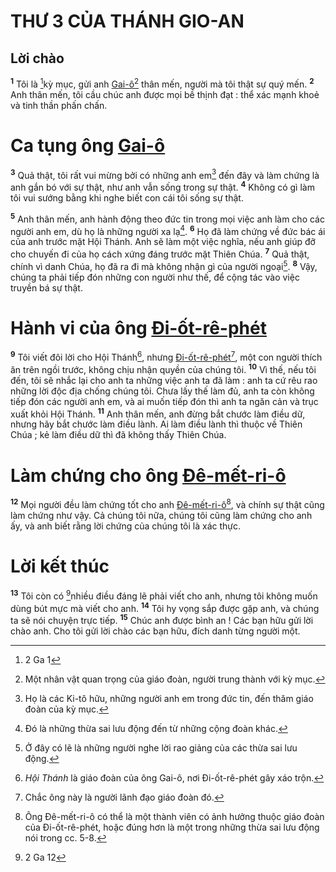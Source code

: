 # THƯ 3 CỦA THÁNH GIO-AN

## Lời chào
<sup><b>1</b></sup> Tôi là [^1@-34b9650f-f349-4e9b-ac9c-35527837cd3d]kỳ mục, gửi anh [Gai-ô]()[^1-34b9650f-f349-4e9b-ac9c-35527837cd3d] thân mến, người mà tôi thật sự quý mến. <sup><b>2</b></sup> Anh thân mến, tôi cầu chúc anh được mọi bề thịnh đạt : thể xác mạnh khoẻ và tinh thần phấn chấn.

# Ca tụng ông [Gai-ô]()
<sup><b>3</b></sup> Quả thật, tôi rất vui mừng bởi có những anh em[^2-34b9650f-f349-4e9b-ac9c-35527837cd3d] đến đây và làm chứng là anh gắn bó với sự thật, như anh vẫn sống trong sự thật. <sup><b>4</b></sup> Không có gì làm tôi vui sướng bằng khi nghe biết con cái tôi sống sự thật.

<sup><b>5</b></sup> Anh thân mến, anh hành động theo đức tin trong mọi việc anh làm cho các người anh em, dù họ là những người xa lạ[^3-34b9650f-f349-4e9b-ac9c-35527837cd3d]. <sup><b>6</b></sup> Họ đã làm chứng về đức bác ái của anh trước mặt Hội Thánh. Anh sẽ làm một việc nghĩa, nếu anh giúp đỡ cho chuyến đi của họ cách xứng đáng trước mặt Thiên Chúa. <sup><b>7</b></sup> Quả thật, chính vì danh Chúa, họ đã ra đi mà không nhận gì của người ngoại[^4-34b9650f-f349-4e9b-ac9c-35527837cd3d]. <sup><b>8</b></sup> Vậy, chúng ta phải tiếp đón những con người như thế, để cộng tác vào việc truyền bá sự thật.

# Hành vi của ông [Đi-ốt-rê-phét]()
<sup><b>9</b></sup> Tôi viết đôi lời cho Hội Thánh[^5-34b9650f-f349-4e9b-ac9c-35527837cd3d], nhưng [Đi-ốt-rê-phét]()[^6-34b9650f-f349-4e9b-ac9c-35527837cd3d], một con người thích ăn trên ngồi trước, không chịu nhận quyền của chúng tôi. <sup><b>10</b></sup> Vì thế, nếu tôi đến, tôi sẽ nhắc lại cho anh ta những việc anh ta đã làm : anh ta cứ rêu rao những lời độc địa chống chúng tôi. Chưa lấy thế làm đủ, anh ta còn không tiếp đón các người anh em, và ai muốn tiếp đón thì anh ta ngăn cản và trục xuất khỏi Hội Thánh. <sup><b>11</b></sup> Anh thân mến, anh đừng bắt chước làm điều dữ, nhưng hãy bắt chước làm điều lành. Ai làm điều lành thì thuộc về Thiên Chúa ; kẻ làm điều dữ thì đã không thấy Thiên Chúa.

# Làm chứng cho ông [Đê-mết-ri-ô]()
<sup><b>12</b></sup> Mọi người đều làm chứng tốt cho anh [Đê-mết-ri-ô]()[^7-34b9650f-f349-4e9b-ac9c-35527837cd3d], và chính sự thật cũng làm chứng như vậy. Cả chúng tôi nữa, chúng tôi cũng làm chứng cho anh ấy, và anh biết rằng lời chứng của chúng tôi là xác thực.

# Lời kết thúc
<sup><b>13</b></sup> Tôi còn có [^2@-34b9650f-f349-4e9b-ac9c-35527837cd3d]nhiều điều đáng lẽ phải viết cho anh, nhưng tôi không muốn dùng bút mực mà viết cho anh. <sup><b>14</b></sup> Tôi hy vọng sắp được gặp anh, và chúng ta sẽ nói chuyện trực tiếp. <sup><b>15</b></sup> Chúc anh được bình an ! Các bạn hữu gửi lời chào anh. Cho tôi gửi lời chào các bạn hữu, đích danh từng người một.

[^1-34b9650f-f349-4e9b-ac9c-35527837cd3d]: Một nhân vật quan trọng của giáo đoàn, người trung thành với kỳ mục.
[^2-34b9650f-f349-4e9b-ac9c-35527837cd3d]: Họ là các Ki-tô hữu, những người anh em trong đức tin, đến thăm giáo đoàn của kỳ mục.
[^3-34b9650f-f349-4e9b-ac9c-35527837cd3d]: Đó là những thừa sai lưu động đến từ những cộng đoàn khác.
[^4-34b9650f-f349-4e9b-ac9c-35527837cd3d]: Ở đây có lẽ là những người nghe lời rao giảng của các thừa sai lưu động.
[^5-34b9650f-f349-4e9b-ac9c-35527837cd3d]: *Hội Thánh* là giáo đoàn của ông Gai-ô, nơi Đi-ốt-rê-phét gây xáo trộn.
[^6-34b9650f-f349-4e9b-ac9c-35527837cd3d]: Chắc ông này là người lãnh đạo giáo đoàn đó.
[^7-34b9650f-f349-4e9b-ac9c-35527837cd3d]: Ông Đê-mết-ri-ô có thể là một thành viên có ảnh hưởng thuộc giáo đoàn của Đi-ốt-rê-phét, hoặc đúng hơn là một trong những thừa sai lưu động nói trong cc. 5-8.
[^1@-34b9650f-f349-4e9b-ac9c-35527837cd3d]: 2 Ga 1
[^2@-34b9650f-f349-4e9b-ac9c-35527837cd3d]: 2 Ga 12